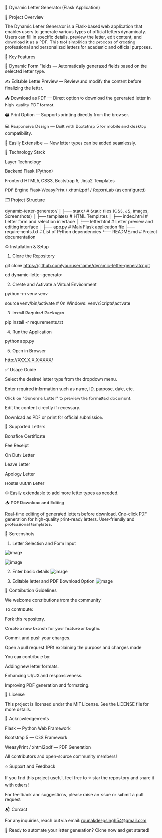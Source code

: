 📄 Dynamic Letter Generator (Flask Application)


📌 Project Overview

The Dynamic Letter Generator is a Flask-based web application that enables users to generate various types of official letters dynamically. Users can fill in specific details, preview the letter, edit content, and download it as a PDF. This tool simplifies the process of creating professional and personalized letters for academic and official purposes.

🚀 Key Features

🎯 Dynamic Form Fields — Automatically generated fields based on the selected letter type.

✍️ Editable Letter Preview — Review and modify the content before finalizing the letter.

📥 Download as PDF — Direct option to download the generated letter in high-quality PDF format.

🖨️ Print Option — Supports printing directly from the browser.

💻 Responsive Design — Built with Bootstrap 5 for mobile and desktop compatibility.

🔧 Easily Extensible — New letter types can be added seamlessly.


🧰 Technology Stack

Layer	Technology

Backend	Flask (Python)

Frontend	HTML5, CSS3, Bootstrap 5, Jinja2 Templates

PDF Engine	Flask-WeasyPrint / xhtml2pdf / ReportLab (as configured)


🗂️ Project Structure

dynamic-letter-generator/
│
├── static/                  # Static files (CSS, JS, Images, Screenshots)
│
├── templates/               # HTML Templates
│   ├── index.html           # Letter form and selection interface
│   ├── letter.html          # Letter preview and editing interface
│
├── app.py                   # Main Flask application file
├── requirements.txt         # List of Python dependencies
└── README.md                # Project documentation


⚙️ Installation & Setup

1. Clone the Repository

git clone https://github.com/yourusername/dynamic-letter-generator.git

cd dynamic-letter-generator

2. Create and Activate a Virtual Environment

python -m venv venv

source venv/bin/activate  # On Windows: venv\Scripts\activate

3. Install Required Packages

pip install -r requirements.txt

4. Run the Application

python app.py

5. Open in Browser

http://XXX.X.X.X:XXXX/


✅ Usage Guide

Select the desired letter type from the dropdown menu.

Enter required information such as name, ID, purpose, date, etc.

Click on "Generate Letter" to preview the formatted document.

Edit the content directly if necessary.

Download as PDF or print for official submission.


📜 Supported Letters

Bonafide Certificate

Fee Receipt

On Duty Letter

Leave Letter

Apology Letter

Hostel Out/In Letter


⚙️ Easily extendable to add more letter types as needed.

📥 PDF Download and Editing

Real-time editing of generated letters before download.
One-click PDF generation for high-quality print-ready letters.
User-friendly and professional templates.


📸 Screenshots
1. Letter Selection and Form Input

![image](https://github.com/user-attachments/assets/82452520-3695-49fb-8a68-9e4e3c8987a8)

![image](https://github.com/user-attachments/assets/56f789ea-2c8a-4423-ab84-c8fcad3c378f)



2. Enter basic details
   ![image](https://github.com/user-attachments/assets/dd95dfa7-b663-4b82-949b-180e5c72ce2c)

   

4. Editable letter and PDF Download Option
   ![image](https://github.com/user-attachments/assets/b5edd52a-5fc7-4d0b-8a86-1307b799e0c1)


💼 Contribution Guidelines

We welcome contributions from the community!

To contribute:


Fork this repository.

Create a new branch for your feature or bugfix.

Commit and push your changes.

Open a pull request (PR) explaining the purpose and changes made.

You can contribute by:

Adding new letter formats.

Enhancing UI/UX and responsiveness.

Improving PDF generation and formatting.


📜 License

This project is licensed under the MIT License. See the LICENSE file for more details.


🙏 Acknowledgements

Flask — Python Web Framework

Bootstrap 5 — CSS Framework

WeasyPrint / xhtml2pdf — PDF Generation

All contributors and open-source community members!


⭐ Support and Feedback

If you find this project useful, feel free to ⭐ star the repository and share it with others!

For feedback and suggestions, please raise an issue or submit a pull request.


📬 Contact

For any inquiries, reach out via email: rounakdeepsingh54@gmail.com


🚀 Ready to automate your letter generation? Clone now and get started!
